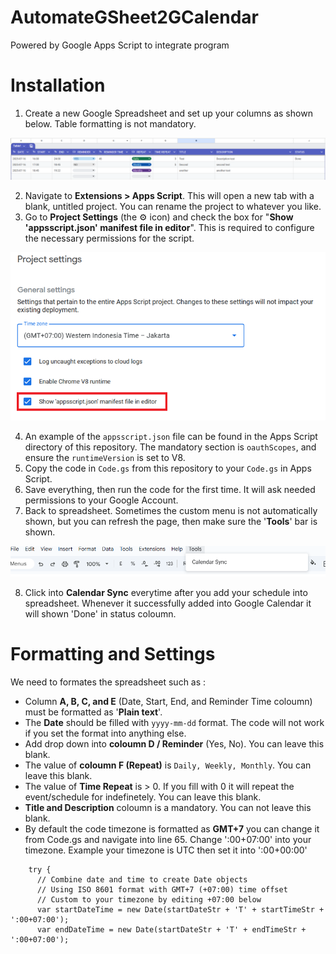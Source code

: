 # AutomateGSheet2GCalendar
Powered by Google Apps Script to integrate program

# Installation
1. Create a new Google Spreadsheet and set up your columns as shown below. Table formatting is not mandatory.

![spreadsheet](/src/Main_Sheet.png)

2. Navigate to **Extensions > Apps Script**. This will open a new tab with a blank, untitled project. You can rename the project to whatever you like.
3. Go to **Project Settings** (the ⚙️ icon) and check the box for "**Show 'appsscript.json' manifest file in editor**". This is required to configure the necessary permissions for the script.

![settings](/src/Settings.png)

4. An example of the `appsscript.json` file can be found in the Apps Script directory of this repository. The mandatory section is `oauthScopes`, and ensure the `runtimeVersion` is set to V8.
5. Copy the code in `Code.gs` from this repository to your `Code.gs` in Apps 	Script.
6. Save everything, then run the code for the first time. It will ask needed permissions to your Google Account.
7. Back to spreadsheet. Sometimes the custom menu is not automatically shown, but you can refresh the page, then make sure the '**Tools**' bar is shown.

![tools](/src/Tools.png)

8. Click into **Calendar Sync** everytime after you add your schedule into spreadsheet. Whenever it successfully added into Google Calendar it will shown 'Done' in status coloumn.

# Formatting and Settings
We need to formates the spreadsheet such as :
- Column **A, B, C, and E** (Date, Start, End, and Reminder Time coloumn) must be formatted as '**Plain text**'.
- The **Date** should be filled with `yyyy-mm-dd` format. The code will not work if you set the format into anything else.
- Add drop down into **coloumn D / Reminder** (Yes, No). You can leave this blank.
- The value of **coloumn F (Repeat)** is `Daily, Weekly, Monthly`. You can leave this blank.
- The value of **Time Repeat** is > 0. If you fill with 0 it will repeat the event/schedule for indefinetely. You can leave this blank.
- **Title and Description** coloumn is a mandatory. You can not leave this blank.
- By default the code timezone is formatted as **GMT+7** you can change it from Code.gs and navigate into line 65. Change ':00+07:00' into your timezone. Example your timezone is UTC then set it into ':00+00:00'
```
    try {
      // Combine date and time to create Date objects
      // Using ISO 8601 format with GMT+7 (+07:00) time offset
      // Custom to your timezone by editing +07:00 below
      var startDateTime = new Date(startDateStr + 'T' + startTimeStr + ':00+07:00');
      var endDateTime = new Date(startDateStr + 'T' + endTimeStr + ':00+07:00');
      
```